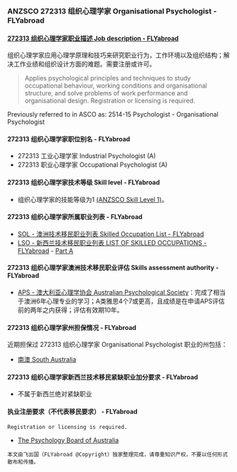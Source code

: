 ### ANZSCO 272313 组织心理学家 Organisational Psychologist - FLYabroad ###

####  [272313 组织心理学家职业描述 Job description - FLYabroad](http://www.flyabroadvisa.com/anzsco/2723.html#272313)

组织心理学家应用心理学原理和技巧来研究职业行为，工作环境以及组织结构；解决工作业绩和组织设计方面的难题。需要注册或许可。

> Applies psychological principles and techniques to study occupational behaviour, working conditions and organisational structure, and solve problems of work performance and organisational design. Registration or licensing is required.

Previously referred to in ASCO as:
2514-15 Psychologist - Organisational Psychologist

#### 272313 组织心理学家职位别名 - FLYabroad
 
- 272313	 工业心理学家 Industrial Psychologist (A)
- 272313 职业心理学家 Occupational Psychologist (A)

#### 272313 组织心理学家技术等级 Skill level - FLYabroad

- 组织心理学家的技能等级为1 [(ANZSCO Skill Level 1)](http://www.flyabroadvisa.com/anzsco/)。

#### 272313 组织心理学家所属职业列表 - FLYabroad

- [SOL - 澳洲技术移民职业列表 Skilled Occupation List - FLYabroad](http://www.flyabroadvisa.com/sol/)
- [LSO - 新西兰技术移民职业列表 LIST OF SKILLED OCCUPATIONS - FLYabroad](http://nz.flyabroadvisa.com/lso/) - [Part A](parta)

#### 272313 组织心理学家澳洲技术移民职业评估 Skills assessment authority - FLYabroad

- [APS - 澳大利亚心理学协会 Australian Psychological Society](http://www.flyabroadvisa.com/ass/aps.html)：完成了相当于澳洲6年心理专业的学习；A类雅思4个7或更高，且成绩是在申请APS评估前的两年之内获得；评估有效期10年。

#### 272313 组织心理学家州担保情况 - FLYabroad

近期担保过 272313 组织心理学家 Organisational Psychologist 职业的州包括：

- [南澳 South Australia](http://www.flyabroadvisa.com/zdb/sa.html)

#### 272313 组织心理学家新西兰技术移民紧缺职业加分要求 - FLYabroad

- 不属于新西兰绝对紧缺职业  

#### 执业注册要求（不代表移民要求） - FLYabroad

    Registration or licensing is required.

- [The Psychology Board of Australia](http://www.psychologyboard.gov.au/)

`本文由飞出国（FLYabroad @Copyright）独家整理完成，请尊重知识产权，不要以任何形式散布和传播。`